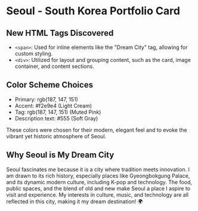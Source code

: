 # Seoul - South Korea Portfolio Card

## New HTML Tags Discovered

- `<span>`: Used for inline elements like the "Dream City" tag, allowing for custom styling.
- `<div>`: Utilized for layout and grouping content, such as the card, image container, and content sections.

## Color Scheme Choices

- Primary: rgb(187, 147, 151) 
- Accent: #f2e9e4 (Light Cream)
- Tag: rgb(187, 147, 151) (Muted Pink)
- Description text: #555 (Soft Gray)

These colors were chosen for their modern, elegant feel and to evoke the vibrant yet historic atmosphere of Seoul.

## Why Seoul is My Dream City

Seoul fascinates me because it is a city where tradition meets innovation. I am drawn to its rich history, especially places like Gyeongbokgung Palace, and its dynamic modern culture, including K-pop and technology. The food, public spaces, and the blend of old and new make Seoul a place I aspire to visit and experience. My interests in culture, music, and technology are all reflected in this city, making it my dream destination! 🌍
